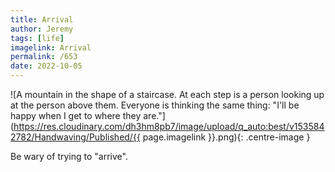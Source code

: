 ```yaml
---
title: Arrival
author: Jeremy
tags: [life]
imagelink: Arrival
permalink: /653
date: 2022-10-05
---
```


![A mountain in the shape of a staircase. At each step is a person looking up at the person above them. Everyone is thinking the same thing: "I'll be happy when I get to where they are."](https://res.cloudinary.com/dh3hm8pb7/image/upload/q_auto:best/v1535842782/Handwaving/Published/{{ page.imagelink }}.png){: .centre-image }

Be wary of trying to "arrive".
